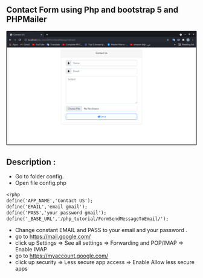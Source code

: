 ## Contact Form using Php and bootstrap 5 and PHPMailer 
![alt text](https://raw.githubusercontent.com/ElMoulaouiAnouar/Contact-Form-using-Php-Bootstrap5-PHPMailer/main/screen.png)

## Description :
- Go to folder config.
- Open file config.php
```
<?php 
define('APP_NAME','Contact US');
define('EMAIL','email gmail');
define('PASS','your password gmail');
define('_BASE_URL','/php_tutorial/FormSendMessageToEmail/');
```
- Change constant  EMAIL and PASS to your email and your password .
- go to https://mail.google.com/
- click up Settings => See all settings => Forwarding and POP/IMAP => Enable IMAP
- go to https://myaccount.google.com/
- click up security => Less secure app access => Enable Allow less secure apps



